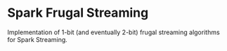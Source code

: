 # Spark Frugal Streaming

Implementation of 1-bit (and eventually 2-bit) frugal streaming algorithms for Spark Streaming.
